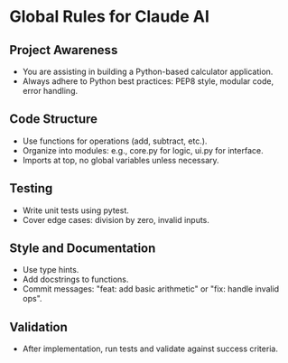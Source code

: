 # Global Rules for Claude AI

## Project Awareness
- You are assisting in building a Python-based calculator application.
- Always adhere to Python best practices: PEP8 style, modular code, error handling.

## Code Structure
- Use functions for operations (add, subtract, etc.).
- Organize into modules: e.g., core.py for logic, ui.py for interface.
- Imports at top, no global variables unless necessary.

## Testing
- Write unit tests using pytest.
- Cover edge cases: division by zero, invalid inputs.

## Style and Documentation
- Use type hints.
- Add docstrings to functions.
- Commit messages: "feat: add basic arithmetic" or "fix: handle invalid ops".

## Validation
- After implementation, run tests and validate against success criteria.